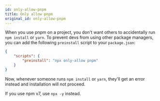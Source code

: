```yaml
---
id: only-allow-pnpm
title: Only allow pnpm
original_id: only-allow-pnpm
---
```


When you use pnpm on a project, you don't want others to accidentally run
`npm install` or `yarn`. To prevent devs from using other package managers,
you can add the following `preinstall` script to your `package.json`:

```json
{
	"scripts": {
		"preinstall": "npx only-allow pnpm"
	}
}
```

Now, whenever someone runs `npm install` or `yarn`, they'll get an
error instead and installation will not proceed.

If you use npm v7, use `npx -y` instead.
